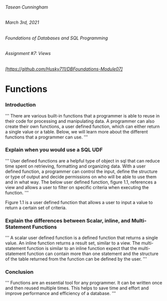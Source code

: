 ###### Tasean Cunningham

###### March 3rd, 2021

######  Foundations of Databases and SQL Programming

###### Assignment #7: Views

###### [https://github.com/Husky711/DBFoundations-Module07]


# Functions

### Introduction
'''
	There are various built-in functions that a programmer is able to reuse in their code for processing and manipulating data. A programmer can also create their own functions, a user defined function, which can either return a single value or a table. Below, we will learn more about the different functions that a programmer can use.
'''

### Explain when you would use a SQL UDF

'''
	User defined functions are a helpful type of object in sql that can reduce time spent on retrieving, formatting and organizing data. With a user defined function, a programmer can control the input, define the structure or type of output and decide permissions on who will be able to use them and in what way. The below user defined function, figure 1.1, references a view and allows a user to filter on specific criteria when executing the function.
'''
 
Figure 1.1 is a user defined function that allows a user to input a value to return a certain set of criteria.

### Explain the differences between Scalar, inline, and Multi-Statement Functions

'''	
	A scalar user defined function is a defined function that returns a single value. 	An inline function returns a result set, similar to a view. The multi-statement function is similar to an inline function expect that the multi-statement function can contain more than one statement and the structure of the table returned from the function can be defined by the user. 
'''

### Conclusion

'''	
	Functions are an essential tool for any programmer. It can be written once and then reused multiple times. This helps to save time and effort and improve performance and efficiency of a database. 
'''
